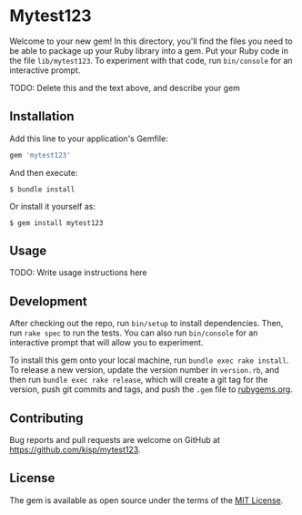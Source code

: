 # Mytest123

Welcome to your new gem! In this directory, you'll find the files you need to be able to package up your Ruby library into a gem. Put your Ruby code in the file `lib/mytest123`. To experiment with that code, run `bin/console` for an interactive prompt.

TODO: Delete this and the text above, and describe your gem

## Installation

Add this line to your application's Gemfile:

```ruby
gem 'mytest123'
```

And then execute:

    $ bundle install

Or install it yourself as:

    $ gem install mytest123

## Usage

TODO: Write usage instructions here

## Development

After checking out the repo, run `bin/setup` to install dependencies. Then, run `rake spec` to run the tests. You can also run `bin/console` for an interactive prompt that will allow you to experiment.

To install this gem onto your local machine, run `bundle exec rake install`. To release a new version, update the version number in `version.rb`, and then run `bundle exec rake release`, which will create a git tag for the version, push git commits and tags, and push the `.gem` file to [rubygems.org](https://rubygems.org).

## Contributing

Bug reports and pull requests are welcome on GitHub at https://github.com/kisp/mytest123.


## License

The gem is available as open source under the terms of the [MIT License](https://opensource.org/licenses/MIT).
